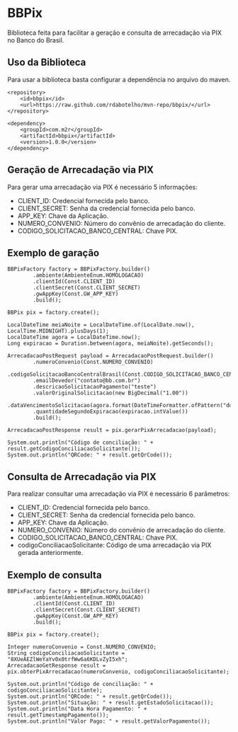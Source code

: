 # BBPix

Biblioteca feita para facilitar a geração e consulta de arrecadação via PIX no Banco do Brasil.

## Uso da Biblioteca

Para usar a biblioteca basta configurar a dependência no arquivo do maven.
```
<repository>
    <id>bbpix</id>
    <url>https://raw.github.com/rdabotelho/mvn-repo/bbpix/</url>
</repository>
```
```
<dependency>
    <groupId>com.m2r</groupId>
    <artifactId>bbpix</artifactId>
    <version>1.0.0</version>
</dependency>
```

## Geração de Arrecadação via PIX

Para gerar uma arrecadação via PIX é necessário 5 informações:

* CLIENT_ID: Credencial fornecida pelo banco.
* CLIENT_SECRET: Senha da credencial fornecida pelo banco.
* APP_KEY: Chave da Aplicação.
* NUMERO_CONVENIO: Número do convênio de arrecadação do cliente.
* CODIGO_SOLICITACAO_BANCO_CENTRAL: Chave PIX.

## Exemplo de garação

```
BBPixFactory factory = BBPixFactory.builder()
        .ambiente(AmbienteEnum.HOMOLOGACAO)
        .clientId(Const.CLIENT_ID)
        .clientSecret(Const.CLIENT_SECRET)
        .gwAppKey(Const.GW_APP_KEY)
        .build();

BBPix pix = factory.create();

LocalDateTime meiaNoite = LocalDateTime.of(LocalDate.now(), LocalTime.MIDNIGHT).plusDays(1);
LocalDateTime agora = LocalDateTime.now();
Long expiracao = Duration.between(agora, meiaNoite).getSeconds();

ArrecadacaoPostRequest payload = ArrecadacaoPostRequest.builder()
        .numeroConvenio(Const.NUMERO_CONVENIO)
        .codigoSolicitacaoBancoCentralBrasil(Const.CODIGO_SOLICITACAO_BANCO_CENTRAL)
        .emailDevedor("contato@bb.com.br")
        .descricaoSolicitacaoPagamento("teste")
        .valorOriginalSolicitacao(new BigDecimal("1.00"))
        .dataVencimentoSolicitacao(agora.format(DateTimeFormatter.ofPattern("dd.MM.yyyy")))
        .quantidadeSegundoExpiracao(expiracao.intValue())
        .build();

ArrecadacaoPostResponse result = pix.gerarPixArrecadacao(payload);

System.out.println("Código de conciliação: " + result.getCodigoConciliacaoSolicitante());
System.out.println("QRCode: " + result.getQrCode());
```

## Consulta de Arrecadação via PIX

Para realizar consultar uma arrecadação via PIX é necessário 6 parâmetros:

* CLIENT_ID: Credencial fornecida pelo banco.
* CLIENT_SECRET: Senha da credencial fornecida pelo banco.
* APP_KEY: Chave da Aplicação.
* NUMERO_CONVENIO: Número do convênio de arrecadação do cliente.
* CODIGO_SOLICITACAO_BANCO_CENTRAL: Chave PIX.
* codigoConciliacaoSolicitante: Código de uma arrecadação via PIX gerada anteriormente.

## Exemplo de consulta

```
BBPixFactory factory = BBPixFactory.builder()
        .ambiente(AmbienteEnum.HOMOLOGACAO)
        .clientId(Const.CLIENT_ID)
        .clientSecret(Const.CLIENT_SECRET)
        .gwAppKey(Const.GW_APP_KEY)
        .build();

BBPix pix = factory.create();

Integer numeroConvenio = Const.NUMERO_CONVENIO;
String codigoConciliacaoSolicitante = "8XUeAEZlWeYaYv0x0trfWw6a6KDLvZyI5xh";
ArrecadacaoGetResponse result = pix.obterPixArrecadacao(numeroConvenio, codigoConciliacaoSolicitante);

System.out.println("Código de conciliação: " + codigoConciliacaoSolicitante);
System.out.println("QRCode: " + result.getQrCode());
System.out.println("Situação: " + result.getEstadoSolicitacao());
System.out.println("Data Hora Pagamento: " + result.getTimestampPagamento());
System.out.println("Valor Pago: " + result.getValorPagamento());
```
